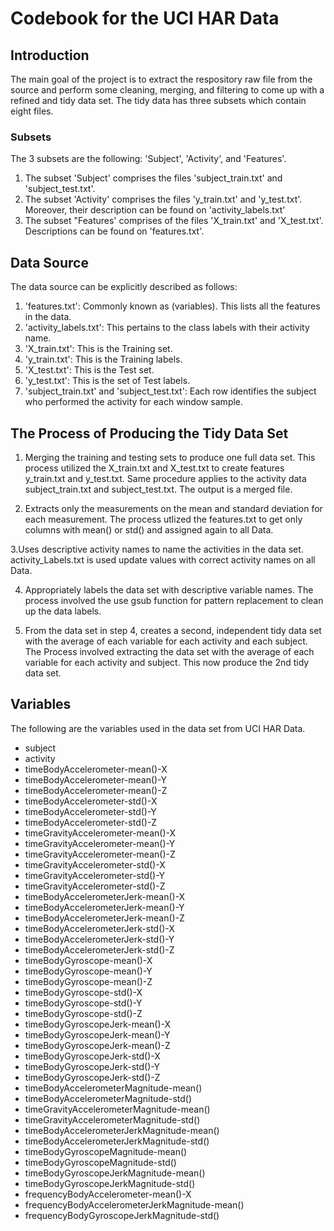 # Codebook for the UCI HAR Data 

## Introduction
The main goal of the project is to extract the respository raw file from the source and perform some cleaning, merging, and filtering to come up with a refined and tidy data set. The tidy data has three subsets which contain eight files.

### Subsets
The 3 subsets are the following: 'Subject', 'Activity', and 'Features'.
1. The subset 'Subject' comprises the files 'subject_train.txt' and 'subject_test.txt'.
2. The subset 'Activity' comprises the files 'y_train.txt' and 'y_test.txt'. Moreover, their description can be found on 'activity_labels.txt'
3. The subset "Features' comprises of the files 'X_train.txt' and 'X_test.txt'. Descriptions can be found on 'features.txt'.

## Data Source
The data source can be explicitly described as follows:
1. 'features.txt': Commonly known as (variables). This lists all the features in the data.
2. 'activity_labels.txt': This pertains to the class labels with their activity name.
3. 'X_train.txt': This is the Training set.
4. 'y_train.txt': This is the Training labels.
5. 'X_test.txt': This is the Test set.
6. 'y_test.txt': This is the set of Test labels.
7. 'subject_train.txt' and 'subject_test.txt': Each row identifies the subject who performed the activity for each window sample. 


## The Process of Producing the Tidy Data Set
1. Merging the training and testing sets to produce one full data set.
This process utilized the X_train.txt and X_test.txt to create features y_train.txt and y_test.txt. Same procedure applies to the activity data subject_train.txt and subject_test.txt. The output is a merged file.

2. Extracts only the measurements on the mean and standard deviation for each measurement.
The process utlized the features.txt to get only columns with mean() or std() and assigned again to all Data.

3.Uses descriptive activity names to name the activities in the data set.
activity_Labels.txt is used update values with correct activity names on all Data.

4. Appropriately labels the data set with descriptive variable names.
The process involved the use gsub function for pattern replacement to clean up the data labels.

5. From the data set in step 4, creates a second, independent tidy data set with the average of each variable for each activity and each subject.
The Process involved  extracting the data set with the average of each variable for each activity and subject. This now produce the 2nd tidy data set.


## Variables
The following are the variables used in the data set from UCI HAR Data.

* subject
* activity
* timeBodyAccelerometer-mean()-X
* timeBodyAccelerometer-mean()-Y 
* timeBodyAccelerometer-mean()-Z
* timeBodyAccelerometer-std()-X 
* timeBodyAccelerometer-std()-Y
* timeBodyAccelerometer-std()-Z 
* timeGravityAccelerometer-mean()-X
* timeGravityAccelerometer-mean()-Y 
* timeGravityAccelerometer-mean()-Z
* timeGravityAccelerometer-std()-X 
* timeGravityAccelerometer-std()-Y
* timeGravityAccelerometer-std()-Z 
* timeBodyAccelerometerJerk-mean()-X
* timeBodyAccelerometerJerk-mean()-Y 
* timeBodyAccelerometerJerk-mean()-Z
* timeBodyAccelerometerJerk-std()-X 
* timeBodyAccelerometerJerk-std()-Y
* timeBodyAccelerometerJerk-std()-Z 
* timeBodyGyroscope-mean()-X
* timeBodyGyroscope-mean()-Y 
* timeBodyGyroscope-mean()-Z 
* timeBodyGyroscope-std()-X
* timeBodyGyroscope-std()-Y 
* timeBodyGyroscope-std()-Z
* timeBodyGyroscopeJerk-mean()-X 
* timeBodyGyroscopeJerk-mean()-Y
* timeBodyGyroscopeJerk-mean()-Z 
* timeBodyGyroscopeJerk-std()-X
* timeBodyGyroscopeJerk-std()-Y 
* timeBodyGyroscopeJerk-std()-Z
* timeBodyAccelerometerMagnitude-mean()
* timeBodyAccelerometerMagnitude-std()
* timeGravityAccelerometerMagnitude-mean() 
* timeGravityAccelerometerMagnitude-std()
* timeBodyAccelerometerJerkMagnitude-mean()
* timeBodyAccelerometerJerkMagnitude-std()
* timeBodyGyroscopeMagnitude-mean()
* timeBodyGyroscopeMagnitude-std() 
* timeBodyGyroscopeJerkMagnitude-mean()
* timeBodyGyroscopeJerkMagnitude-std() 
* frequencyBodyAccelerometer-mean()-X
* frequencyBodyAccelerometerJerkMagnitude-mean()
* frequencyBodyGyroscopeJerkMagnitude-std()















